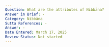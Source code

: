 ```yaml
---
Question: What are the attributes of Nibbāna?
Answer in Brief: -
Category: Nibbāna
Sutta References: -
Answer: -
Date Entered: March 17, 2025
Review Status: Not started
---
```

